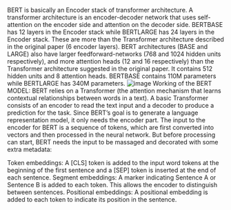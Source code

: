 BERT is basically an Encoder stack of transformer architecture. A transformer architecture is an encoder-decoder network that uses self-attention on the encoder side and attention on the decoder side. BERTBASE has 12 layers in the Encoder stack while BERTLARGE has 24 layers in the Encoder stack. These are more than the Transformer architecture described in the original paper (6 encoder layers). BERT architectures (BASE and LARGE) also have larger feedforward-networks (768 and 1024 hidden units respectively), and more attention heads (12 and 16 respectively) than the Transformer architecture suggested in the original paper. It contains 512 hidden units and 8 attention heads. BERTBASE contains 110M parameters while BERTLARGE has 340M parameters.
![image](https://user-images.githubusercontent.com/71424936/213848965-99bdf119-dabf-41d8-aaab-8dc56278df48.png)
Working of the BERT MODEL:
BERT relies on a Transformer (the attention mechanism that learns contextual relationships between words in a text). A basic Transformer consists of an encoder to read the text input and a decoder to produce a prediction for the task. Since BERT’s goal is to generate a language representation model, it only needs the encoder part. The input to the encoder for BERT is a sequence of tokens, which are first converted into vectors and then processed in the neural network. But before processing can start, BERT needs the input to be massaged and decorated with some extra metadata:

Token embeddings: A [CLS] token is added to the input word tokens at the beginning of the first sentence and a [SEP] token is inserted at the end of each sentence.
Segment embeddings: A marker indicating Sentence A or Sentence B is added to each token. This allows the encoder to distinguish between sentences.
Positional embeddings: A positional embedding is added to each token to indicate its position in the sentence.
